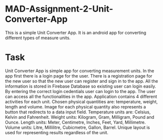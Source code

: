 # MAD-Assignment-2-Unit-Converter-App

This is a simple Unit Converter App. It is an android app for converting different types of measure units.

# Task

Unit Converter App is simple app for converting measurement units. 
In the app first there is a login page for the user.
There is a registration page for the new user so that the new user can register and sign in to the app.
All the information is stored in Firebase Database so existing user can login easily.
By entering the correct login cedentials user can login to the app.
The user can access all the functionalities in the app.
Application contains 4 different activities for each unit. 
Chosen physical quantities are: temperature, weight, length and volume. 
Image for each physical quantity also represents a button that redirects to a data input field. 
Temperature units are: Celsius, Kelvin and Fahrenheit. 
Weight units: Kilogram, Gram, Milligram, Pound and Ounce. 
Length units: Meter, Centimetre, Inches, Feet, Yard, Millimetre. 
Volume units: Litre, Millilitre, Cubicmetre, Gallon, Barrel. 
Unique layout is used for representing results regardless of the unit.
